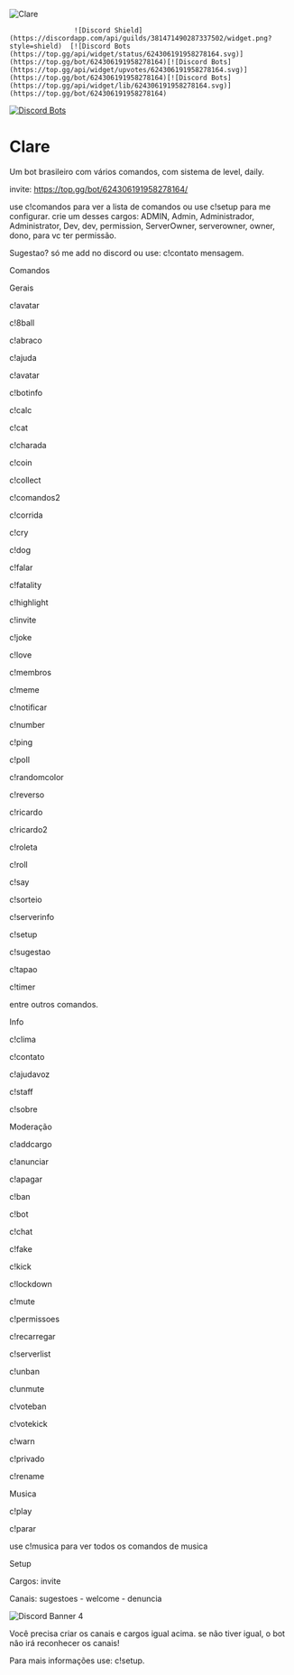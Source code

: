 ![Clare](https://i.imgur.com/StEGtEh.png)

                    ![Discord Shield](https://discordapp.com/api/guilds/381471490287337502/widget.png?style=shield)  [![Discord Bots (https://top.gg/api/widget/status/624306191958278164.svg)](https://top.gg/bot/624306191958278164)[![Discord Bots](https://top.gg/api/widget/upvotes/624306191958278164.svg)](https://top.gg/bot/624306191958278164)[![Discord Bots](https://top.gg/api/widget/lib/624306191958278164.svg)](https://top.gg/bot/624306191958278164)
[![Discord Bots](https://top.gg/api/widget/owner/624306191958278164.svg)](https://top.gg/bot/624306191958278164)

# Clare
Um bot brasileiro com vários comandos, com sistema de level, daily.


invite: https://top.gg/bot/624306191958278164/ 


use c!comandos para ver a lista de comandos 
ou use c!setup para me configurar.
crie um desses cargos: ADMIN, Admin, Administrador, Administrator, Dev, dev, permission, ServerOwner, serverowner, owner, dono, para vc ter permissão.

Sugestao? só me add no discord ou use: c!contato mensagem.

Comandos

Gerais

c!avatar

c!8ball

c!abraco

c!ajuda

c!avatar

c!botinfo

c!calc

c!cat

c!charada

c!coin

c!collect

c!comandos2

c!corrida

c!cry

c!dog

c!falar

c!fatality

c!highlight

c!invite

c!joke

c!love

c!membros

c!meme

c!notificar

c!number

c!ping

c!poll

c!randomcolor

c!reverso

c!ricardo

c!ricardo2

c!roleta

c!roll

c!say

c!sorteio

c!serverinfo

c!setup

c!sugestao

c!tapao

c!timer

entre outros comandos.

Info

c!clima

c!contato

c!ajudavoz

c!staff

c!sobre

Moderação

c!addcargo

c!anunciar

c!apagar

c!ban

c!bot

c!chat

c!fake

c!kick

c!lockdown

c!mute

c!permissoes

c!recarregar

c!serverlist

c!unban

c!unmute

c!voteban

c!votekick

c!warn

c!privado

c!rename

Musica

c!play

c!parar

use c!musica para ver todos os comandos de musica

Setup

Cargos: invite

Canais: sugestoes - welcome - denuncia


![Discord Banner 4](https://discordapp.com/api/guilds/381471490287337502/widget.png?style=banner4)


Você precisa criar os canais e cargos igual acima. se não tiver igual, o bot não irá reconhecer os canais!

Para mais informações use: c!setup.


 


